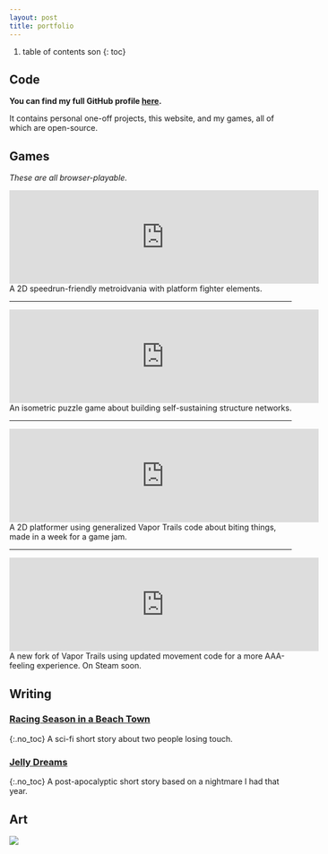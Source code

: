```yaml
---
layout: post
title: portfolio
---
```


1. table of contents son
{: toc}

## Code
**You can find my full GitHub profile [here](https://github.com/garzaa).**

It contains personal one-off projects, this website, and my games, all of which are open-source.

## Games

_These are all browser-playable._


<iframe src="https://itch.io/embed/211171" width="552" height="167" frameborder="0"><a href="https://sevencrane.itch.io/vapor-trails">Vapor Trails by sevencrane</a></iframe>
A 2D speedrun-friendly metroidvania with platform fighter elements.

---

<iframe src="https://itch.io/embed/1091997" width="552" height="167" frameborder="0"><a href="https://sevencrane.itch.io/forest-keep-mirror">forest, keep, mirror by sevencrane</a></iframe>
An isometric puzzle game about building self-sustaining structure networks.

---

<iframe src="https://itch.io/embed/1588675" width="552" height="167" frameborder="0"><a href="https://sevencrane.itch.io/gnash">GNASH by sevencrane</a></iframe>
A 2D platformer using generalized Vapor Trails code about biting things, made in a week for a game jam.

---

<iframe src="https://itch.io/embed/1617457" width="552" height="167" frameborder="0"><a href="https://sevencrane.itch.io/vaportrails-physics">vaportrails-physics by sevencrane</a></iframe>
A new fork of Vapor Trails using updated movement code for a more AAA-feeling experience. On Steam soon.

## Writing

### [Racing Season in a Beach Town](https://7cr.co/blog/2021/09/10/racingseason.html)
{:.no_toc}
A sci-fi short story about two people losing touch.

### [Jelly Dreams](https://7cr.co/blog/2021/09/01/jellydreams.html)
{:.no_toc}
A post-apocalyptic short story based on a nightmare I had that year.

## Art
[<img src="https://user-images.githubusercontent.com/11641991/203404411-f93fe9e3-2313-4119-a8ba-b822ca56833c.png">](https://7cr.co/blog/art/)
